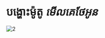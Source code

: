 # បង្ហោះម៉ូតូ ***មេីលគេថែអូន***
![2](https://github-readme-stats.vercel.app/api/top-langs/?username=heabeounMKTO&show_icons=true&theme=radical)



